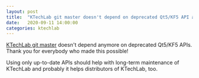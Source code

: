 ```yaml
---
layout: post
title:  "KTechLab git master doesn't depend on deprecated Qt5/KF5 API anymore"
date:   2020-09-11 14:00:00
categories: ktechlab
---
```


[KTechLab git master](https://invent.kde.org/sdk/ktechlab) doesn't depend anymore on deprecated Qt5/KF5 APIs.
Thank you for everybody who made this possible!

Using only up-to-date APIs
should help with long-term maintenance of KTechLab and probably it helps distributors of KTechLab, too.
